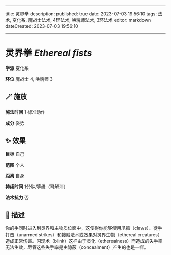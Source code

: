 
---
title: 灵界拳
description: 
published: true
date: 2023-07-03 19:56:10
tags: 法术, 变化系, 魔战士法术, 4环法术, 唤魂师法术, 3环法术
editor: markdown
dateCreated: 2023-07-03 19:56:10

---

# **灵界拳** *Ethereal fists*

**学派** 变化系 

**环位** 魔战士 4, 唤魂师 3

## 🪄 施放

**施法时间** 1 标准动作

**成分** 姿势

## ✨ 效果 

**目标** 自己 

**范围** 个人

**距离** 自身  

**持续时间** 1分钟/等级（可解消） 

**法术抗力** 否

## 📖 描述

你的手同时进入到灵界和主物质位面中，这使得你能够使用爪抓（claws）、徒手打击（unarmed strikes）和接触法术或效果对灵界生物（ethereal creatures）造成正常伤害。闪现术（blink）这样由于灵化（etherealness）而造成的失手率无法生效，尽管这些失手率是由隐蔽（concealment）产生的也是一样。
    